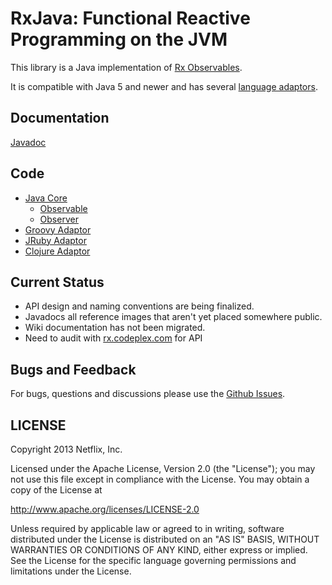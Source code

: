 # RxJava: Functional Reactive Programming on the JVM

This library is a Java implementation of <a href="https://rx.codeplex.com">Rx Observables</a>.

It is compatible with Java 5 and newer and has several <a href="https://github.com/Netflix/RxJava/tree/master/language-adaptors">language adaptors</a>.

## Documentation

<a href="http://netflix.github.com/RxJava/">Javadoc</a>

## Code

- <a href="https://github.com/Netflix/RxJava/tree/master/rxjava-core">Java Core</a>   
  - <a href="https://github.com/Netflix/RxJava/tree/master/rxjava-core/src/main/java/rx/Observable.java">Observable</a>
  - <a href="https://github.com/Netflix/RxJava/tree/master/rxjava-core/src/main/java/rx/Observer.java">Observer</a>
- <a href="https://github.com/Netflix/RxJava/tree/master/language-adaptors/rxjava-groovy">Groovy Adaptor</a>   
- <a href="https://github.com/Netflix/RxJava/tree/master/language-adaptors/rxjava-jruby">JRuby Adaptor</a>   
- <a href="https://github.com/Netflix/RxJava/tree/master/language-adaptors/rxjava-clojure">Clojure Adaptor</a>   

## Current Status

- API design and naming conventions are being finalized.
- Javadocs all reference images that aren't yet placed somewhere public.
- Wiki documentation has not been migrated.
- Need to audit with <a href="https://rx.codeplex.com">rx.codeplex.com</a> for API

## Bugs and Feedback

For bugs, questions and discussions please use the [Github Issues](RxJava/issues).

 
## LICENSE

Copyright 2013 Netflix, Inc.

Licensed under the Apache License, Version 2.0 (the "License");
you may not use this file except in compliance with the License.
You may obtain a copy of the License at

<http://www.apache.org/licenses/LICENSE-2.0>

Unless required by applicable law or agreed to in writing, software
distributed under the License is distributed on an "AS IS" BASIS,
WITHOUT WARRANTIES OR CONDITIONS OF ANY KIND, either express or implied.
See the License for the specific language governing permissions and
limitations under the License.
